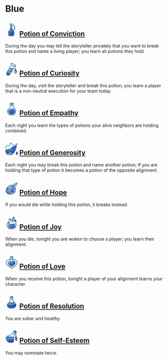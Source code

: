 # Blue

## ![](Potion%20of%20Conviction/.image_big.png) [Potion of Conviction](Potion%20of%20Conviction)
During the day you may tell the storyteller privately that you want to break this potion and name a living player; you learn all potions they hold.

## ![](Potion%20of%20Curiosity/.image_big.png) [Potion of Curiosity](Potion%20of%20Curiosity)
During the day, visit the storyteller and break this potion; you learn a player that is a non-neutral execution for your team today.

## ![](Potion%20of%20Empathy/.image_big.png) [Potion of Empathy](Potion%20of%20Empathy)
Each night you learn the types of potions your alive neighbors are holding combined.

## ![](Potion%20of%20Generosity/.image_big.png) [Potion of Generosity](Potion%20of%20Generosity)
Each night you may break this potion and name another potion; If you are holding that type of potion it becomes a potion of the opposite alignment.

## ![](Potion%20of%20Hope/.image_big.png) [Potion of Hope](Potion%20of%20Hope)
If you would die while holding this potion, it breaks instead.

## ![](Potion%20of%20Joy/.image_big.png) [Potion of Joy](Potion%20of%20Joy)
When you die, tonight you are woken to choose a player: you learn their alignment.

## ![](Potion%20of%20Love/.image_big.png) [Potion of Love](Potion%20of%20Love)
When you receive this potion, tonight a player of your alignment learns your character.

## ![](Potion%20of%20Resolution/.image_big.png) [Potion of Resolution](Potion%20of%20Resolution)
You are sober and healthy.

## ![](Potion%20of%20Self-Esteem/.image_big.png) [Potion of Self-Esteem](Potion%20of%20Self-Esteem)
You may nominate twice.

